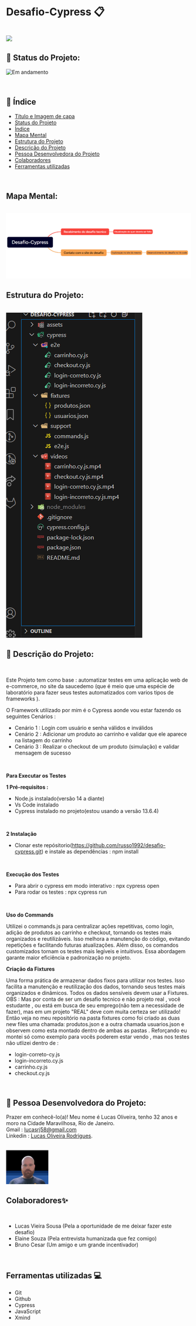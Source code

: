 # Desafio-Cypress 📋
<br/>

 <img src="assets/DALL·E 2025-03-18 09.22.04 - A digital illustration representing an end-to-end (E2E) testing challenge using Cypress on the SauceDemo application. The image features a laptop scre.webp" >

<br/>

## 📌 Status do Projeto:

![Em andamento](https://img.shields.io/static/v1?label=STATUS&message=Concluido&color=GREEN&style=for-the-badge)

<br/>

## 📌 Índice 
* [Título e Imagem de capa](https://github.com/russo1992/desafio-cypress/tree/main?tab=readme-ov-file#desafio-cypress-)
* [Status do Projeto](https://github.com/russo1992/desafio-cypress/tree/main?tab=readme-ov-file#-status-do-projeto)
* [Índice](https://github.com/russo1992/desafio-cypress/tree/main?tab=readme-ov-file#-%C3%ADndice)
* [Mapa Mental](https://github.com/russo1992/desafio-cypress/tree/main?tab=readme-ov-file#mapa-mental)
* [Estrutura do Projeto](https://github.com/russo1992/desafio-cypress/tree/main?tab=readme-ov-file#estrutura-do-projeto)
* [Descrição do Projeto ](https://github.com/russo1992/desafio-cypress/tree/main?tab=readme-ov-file#-descri%C3%A7%C3%A3o-do-projeto)
* [Pessoa Desenvolvedora do Projeto](https://github.com/russo1992/desafio-cypress/tree/main?tab=readme-ov-file#-pessoa-desenvolvedora-do-projeto)
* [Colaboradores](https://github.com/russo1992/desafio-cypress/tree/main?tab=readme-ov-file#colaboradores)
* [Ferramentas utilizadas](https://github.com/russo1992/desafio-cypress/tree/main?tab=readme-ov-file#ferramentas-utilizadas-)
<br/>

## Mapa Mental:
<br/>

<img src="assets/Mind Map- desafio cypress.png">

<br/>

## Estrutura do Projeto:
<br/>

 <img src="assets/estrutura do desafio.png">


## 📌 Descrição do Projeto:
<br/>

Este Projeto tem como base : automatizar testes em uma aplicação web de e-commerce, no site da saucedemo (que é meio que uma espécie de laboratório para fazer seus testes automatizados com varios tipos de frameworks ).
<br/>

O Framework utilizado por mim é o Cypress aonde vou estar fazendo os seguintes Cenários :
<br/>

* Cenário 1 : Login com usuário e senha válidos e inválidos
* Cenário 2 : Adicionar um produto ao carrinho e validar que ele aparece na listagem do carrinho
* Cenário 3 : Realizar o checkout de um produto (simulação) e validar mensagem de sucesso
<br/>

 **Para Executar os Testes**
 <br/>

  **1 Pré-requisitos :**
  * Node.js instalado(versão 14 a diante)
  * Vs Code instalado
  * Cypress instalado no projeto(estou usando a versão 13.6.4)
  <br/>

  **2 Instalação**
  * Clonar este repósitorio(https://github.com/russo1992/desafio-cypress.git) e instale as dependências : npm install
  <br/>

 **Execução dos Testes**
 <br/>

 * Para abrir o cypress em modo interativo : npx cypress open
 * Para rodar os testes : npx cypress run
  <br/>

  **Uso do Commands**
  <br/>

  Utilizei o commands.js para centralizar ações repetitivas, como login, adição de produtos ao carrinho e checkout, tornando os testes mais organizados e reutilizáveis. Isso melhora a manutenção do código, evitando repetições e facilitando futuras atualizações. Além disso, os comandos customizados tornam os testes mais legíveis e intuitivos. Essa abordagem garante maior eficiência e padronização no projeto.
  <br/>

  **Criação da Fixtures**
  <br/>

   Uma forma prática de armazenar dados fixos para utilizar nos testes. Isso facilita a manutenção e reutilização dos dados, tornando seus testes mais organizados e dinâmicos.
   Todos os dados sensíveis devem usar a Fixtures.
   OBS : Mas por conta de ser um desafio tecnico e não projeto real , você estudante , ou está em busca de seu emprego(não tem a necessidade de fazer), mas em um projeto "REAL" deve com muita certeza ser utilizado!
   Então veja no meu repositório na pasta fixtures como foi criado as duas new files uma chamada: produtos.json e a outra chamada usuarios.json e observem como esta montado dentro de ambas as pastas .
   Reforçando eu montei só como exemplo para vocês poderem estar vendo , mas nos testes não utlizei dentro de :
   <br/>
   * login-correto-cy.js
   * login-incorreto.cy.js
   * carrinho.cy.js
   * checkout.cy.js

<br/>


##  📌 Pessoa Desenvolvedora do Projeto:
Prazer em conhecê-lo(a)! Meu nome é Lucas Oliveira, tenho 32 anos e moro na Cidade Maravilhosa, Rio de Janeiro.<br />
Gmail : lucasrj58@gmail.com <br /> 
Linkedin : [Lucas Oliveira Rodrigues](https://www.linkedin.com/in/lucas-oliveira-rodrigues-07bb791b1/). <br />
<br/>

 <img src="assets/lukinas.png" width=115>

<br/>

## Colaboradores✨
<br/>

* Lucas Vieira Sousa (Pela a oportunidade de me deixar fazer este desafio)
* Elaine Souza (Pela entrevista humanizada que fez comigo)
* Bruno Cesar (Um amigo e um  grande incentivador)

<br/>

## Ferramentas utilizadas 💻

* Git
* Github
* Cypress
* JavaScript
* Xmind
<br/>